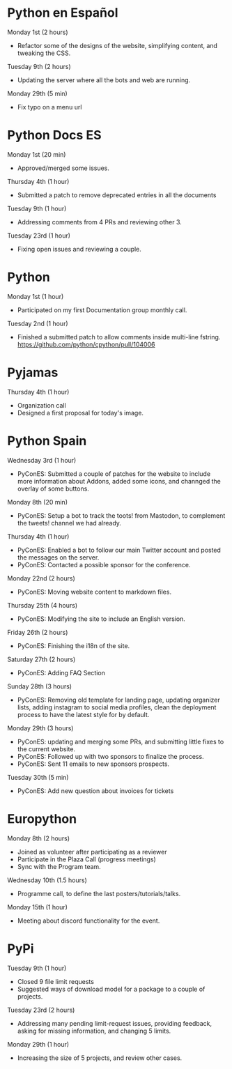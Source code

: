 # Python en Español

Monday 1st (2 hours)

* Refactor some of the designs of the website, simplifying
  content, and tweaking the CSS.

Tuesday 9th (2 hours)

* Updating the server where all the bots and web are running.

Monday 29th (5 min)

* Fix typo on a menu url

# Python Docs ES

Monday 1st (20 min)

* Approved/merged some issues.

Thursday 4th (1 hour)

* Submitted a patch to remove deprecated entries in all the documents

Tuesday 9th (1 hour)

* Addressing comments from 4 PRs and reviewing other 3.

Tuesday 23rd (1 hour)

* Fixing open issues and reviewing a couple.

# Python

Monday 1st (1 hour)

* Participated on my first Documentation group monthly call.

Tuesday 2nd (1 hour)

* Finished a submitted patch to allow comments inside multi-line fstring.
  https://github.com/python/cpython/pull/104006

# Pyjamas

Thursday 4th (1 hour)

* Organization call
* Designed a first proposal for today's image.

# Python Spain

Wednesday 3rd (1 hour)

* PyConES: Submitted a couple of patches for the website to include more
  information about Addons, added some icons, and channged the overlay
  of some buttons.

Monday 8th (20 min)

* PyConES: Setup a bot to track the toots! from Mastodon, to complement
  the tweets! channel we had already.

Thursday 4th (1 hour)

* PyConES: Enabled a bot to follow our main Twitter account and posted the messages
  on the server.
* PyConES: Contacted a possible sponsor for the conference.

Monday 22nd (2 hours)

* PyConES: Moving website content to markdown files.

Thursday 25th (4 hours)

* PyConES: Modifying the site to include an English version.

Friday 26th (2 hours)

* PyConES: Finishing the i18n of the site.

Saturday 27th (2 hours)

* PyConES: Adding FAQ Section

Sunday 28th (3 hours)

* PyConES: Removing old template for landing page, updating organizer
  lists, adding instagram to social media profiles, clean the deployment
  process to have the latest style for by default.

Monday 29th (3 hours)

* PyConES: updating and merging some PRs, and submitting little fixes
  to the current website.
* PyConES: Followed up with two sponsors to finalize the process.
* PyConES: Sent 11 emails to new sponsors prospects.

Tuesday 30th (5 min)

* PyConES: Add new question about invoices for tickets

# Europython

Monday 8th (2 hours)

* Joined as volunteer after participating as a reviewer
* Participate in the Plaza Call (progress meetings)
* Sync with the Program team.

Wednesday 10th (1.5 hours)

* Programme call, to define the last posters/tutorials/talks.

Monday 15th (1 hour)

* Meeting about discord functionality for the event.

# PyPi

Tuesday 9th (1 hour)

* Closed 9 file limit requests
* Suggested ways of download model for a package to a couple of projects.

Tuesday 23rd (2 hours)

* Addressing many pending limit-request issues, providing feedback, asking
  for missing information, and changing 5 limits.

Monday 29th (1 hour)

* Increasing the size of 5 projects, and review other cases.
